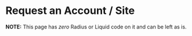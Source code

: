 # Request an Account / Site

**NOTE:** This page has _zero_ Radius or Liquid code on it and can be left as is.
